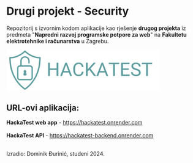 # Drugi projekt - Security

Repozitorij s izvornim kodom aplikacije kao rješenje **drugog projekta** iz predmeta "**Napredni razvoj programske potpore za web**" na **Fakultetu elektrotehnike i računarstva** u Zagrebu.
</br>

<img src="https://github.com/dominikDurinic/project_2_security_web2/blob/main/security_test_app/public/images/logo2.png" alt="app logo" width="400"/>

## URL-ovi aplikacija:

**HackaTest web app** - https://hackatest.onrender.com
</br>
</br>
**HackaTest API** - https://hackatest-backend.onrender.com

</br>
Izradio: Dominik Đurinić, studeni 2024.

